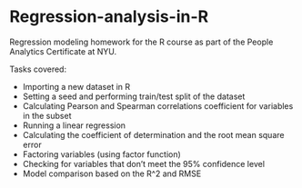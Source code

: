 # Regression-analysis-in-R

Regression modeling homework for the R course as part of the People Analytics Certificate at NYU.

Tasks covered:
- Importing a new dataset in R
- Setting a seed and performing train/test split of the dataset
- Calculating Pearson and Spearman correlations coefficient for variables in the subset
- Running a linear regression 
- Calculating the  coefficient of determination and the root mean square error 
- Factoring variables (using factor function)
- Checking for variables that don’t meet the 95% confidence level
- Model comparison based on the R^2 and RMSE
